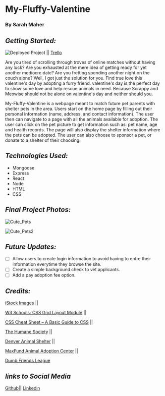 # My-Fluffy-Valentine

### By Sarah Maher

## **_Getting Started:_**

![Deployed Project](https://github.com/mahers12/My-Fluffy-Valentine) || [Trello](https://trello.com/invite/b/aBXh0y6X/ATTI273a519f4c8712a0f3da5e61499d0afe43A8C977/my-fluffy-valentine)

Are you tired of scrolling through troves of online matches without having any luck? Are you exhausted at the mere idea of getting ready for yet another mediocre date? Are you fretting spending another night on the couch alone? Well, I got just the solution for you. Find true love this valentine's day by adopting a furry friend. valentine's day is the perfect day to show some love and help rescue animals in need. Because Scrappy and Meowise should not be alone on valentine's day and neither should you.

My-Fluffy-Valentine is a webpage meant to match future pet parents with shelter pets in the area. Users start on the home page by filling out their personal information (name, address, and contact information). The user then can navigate to a page with all the animals available for adoption. The user can click on the pet picture to get information such as: pet name, age and health records. The page will also display the shelter information where the pets can be adopted. The user can also choose to sponsor a pet, or donate to a shelter of their choosing.

## **_Technologies Used:_**

- Mongoose
- Express
- React
- Node
- HTML
- CSS

## **_Final Project Photos:_**

![Cute_Pets](https://i.imgur.com/h9BfxAr.png)

![Cute_Pets2](https://i.imgur.com/RDXrzhW.png)

## **_Future Updates:_**

- [ ] Allow users to create login information to avoid having to entre their information everytime they browse the site.
- [ ] Create a simple background check to vet applicants.
- [ ] Add a pay adoption fee option.

## **_Credits:_**

<a href="https://www.istockphoto.com/search/2/image?phrase=cute%20dog%20and%20cat%20together%20animated">iStock Images</a> ||

<a href="https://www.w3schools.com/css/css_grid.asp">W3 Schools: CSS Grid Layout Module</a> ||

<a href="https://www.geeksforgeeks.org/css-cheat-sheet-a-basic-guide-to-css/#Background%20Properties">CSS Cheat Sheet – A Basic Guide to CSS</a> ||

<a href="https://www.humanesociety.org/resources/top-reasons-adopt-pet">The Humane Society</a> ||

<a href="https://www.denvergov.org/Government/Agencies-Departments-Offices/Agencies-Departments-Offices-Directory/Animal-Shelter">Denver Animal Shelter</a> ||

<a href="https://maxfund.org/">MaxFund Animal Adoption Center</a> ||

<a href="https://www.ddfl.org/">Dumb Friends League</a>

## **_links to Social Media_**

[Github](https://github.com/mahers12)|| [Linkedin](https://www.linkedin.com/in/sarah-maher-8a6865255/)
